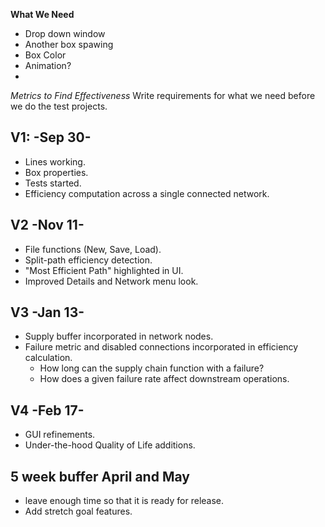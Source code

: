 **What We Need**
* Drop down window
* Another box spawing
* Box Color
* Animation?
* 

*Metrics to Find Effectiveness*
Write requirements for what we need before we do the test projects. 


## V1: -Sep 30-
- Lines working.
- Box properties.
- Tests started.
- Efficiency computation across a single connected network.

## V2 -Nov 11-
- File functions (New, Save, Load).
- Split-path efficiency detection.
- "Most Efficient Path" highlighted in UI.
- Improved Details and Network menu look.

## V3 -Jan 13-
- Supply buffer incorporated in network nodes.
- Failure metric and disabled connections incorporated in efficiency calculation.
  - How long can the supply chain function with a failure?
  - How does a given failure rate affect downstream operations.
  
## V4 -Feb 17-
- GUI refinements.
- Under-the-hood Quality of Life additions.

## 5 week buffer April and May
- leave enough time so that it is ready for release.
- Add stretch goal features. 
